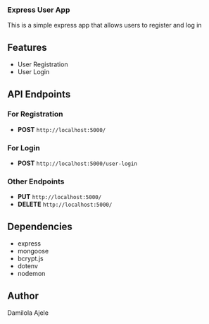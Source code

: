 ### Express User App
This is a simple express app that allows users to register and log in

## Features
- User Registration
- User Login

## API Endpoints
### For Registration
- **POST** `http://localhost:5000/`

### For Login
- **POST** `http://localhost:5000/user-login`

### Other Endpoints
- **PUT** `http://localhost:5000/`
- **DELETE** `http://localhost:5000/`

## Dependencies
- express
- mongoose
- bcrypt.js
- dotenv
- nodemon

## Author
Damilola Ajele